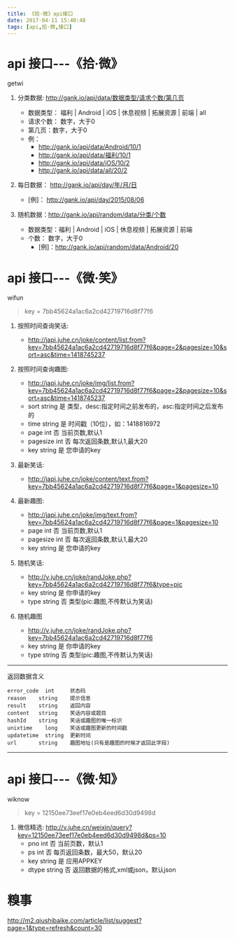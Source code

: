 ```yaml
---
title: 《拾·微》api接口
date: 2017-04-11 15:40:48
tags: [api,拾·微,接口]
---
```


# api 接口---《拾·微》
getwi
1.  分类数据: http://gank.io/api/data/数据类型/请求个数/第几页
     * 数据类型： 福利 | Android | iOS | 休息视频 | 拓展资源 | 前端 | all
     * 请求个数： 数字，大于0
     * 第几页：数字，大于0
     * 例：
         * http://gank.io/api/data/Android/10/1
         * http://gank.io/api/data/福利/10/1
         * http://gank.io/api/data/iOS/10/2
         * http://gank.io/api/data/all/20/2

2. 每日数据： http://gank.io/api/day/年/月/日
     * [例]： http://gank.io/api/day/2015/08/06

3. 随机数据：http://gank.io/api/random/data/分类/个数
     * 数据类型：福利 | Android | iOS | 休息视频 | 拓展资源 | 前端
     * 个数： 数字，大于0
         * [例]：http://gank.io/api/random/data/Android/20    




# api 接口---《微·笑》
    
  wifun  
>key = 7bb45624a1ac6a2cd42719716d8f77f6

1. 按照时间查询笑话: 
    * http://japi.juhe.cn/joke/content/list.from?key=7bb45624a1ac6a2cd42719716d8f77f6&page=2&pagesize=10&sort=asc&time=1418745237
2. 按照时间查询趣图: 
    * http://japi.juhe.cn/joke/img/list.from?key=7bb45624a1ac6a2cd42719716d8f77f6&page=2&pagesize=10&sort=asc&time=1418745237
    *   sort	string	是	类型，desc:指定时间之前发布的，asc:指定时间之后发布的
    *  	time	string	是	时间戳（10位），如：1418816972
    *  	page	int	否	当前页数,默认1
    *  	pagesize	int	否	每次返回条数,默认1,最大20
    *  	key	string	是	您申请的key
3. 最新笑话: 
    * http://japi.juhe.cn/joke/content/text.from?key=7bb45624a1ac6a2cd42719716d8f77f6&page=1&pagesize=10
4. 最新趣图: 
    * http://japi.juhe.cn/joke/img/text.from?key=7bb45624a1ac6a2cd42719716d8f77f6&page=1&pagesize=10
    *  	page	int	否	当前页数,默认1
    *  	pagesize	int	否	每次返回条数,默认1,最大20
    *  	key	string	是	您申请的key
5. 随机笑话: 
    * http://v.juhe.cn/joke/randJoke.php?key=7bb45624a1ac6a2cd42719716d8f77f6&type=pic
    *  	key	string	是	你申请的key
    *   type	string	否	类型(pic:趣图,不传默认为笑话)

6. 随机趣图
    * http://v.juhe.cn/joke/randJoke.php?key=7bb45624a1ac6a2cd42719716d8f77f6
    *  	key	string	是	你申请的key
    *   type	string	否	类型(pic:趣图,不传默认为笑话)
 ---
 返回数据含义
 ```
error_code	int	    状态码
reason	  string	提示信息
result	  string	返回内容
content	  string	笑话内容或题目
hashId	  string	笑话或趣图的唯一标识
unixtime	long	笑话或趣图更新的时间戳
updatetime	string	更新时间
url	      string	趣图地址(只有是趣图的时候才返回此字段)
```

---


# api 接口---《微·知》
wiknow
> key =  12150ee73eef17e0eb4eed6d30d9498d


1. 微信精选: http://v.juhe.cn/weixin/query?key=12150ee73eef17e0eb4eed6d30d9498d&ps=10
    *    pno	int	否	当前页数，默认1
    *  	ps	int	否	每页返回条数，最大50，默认20
    *   key	string	是	应用APPKEY
    *  	dtype	string	否	返回数据的格式,xml或json，默认json
    


# 糗事

http://m2.qiushibaike.com/article/list/suggest?page=1&type=refresh&count=30







